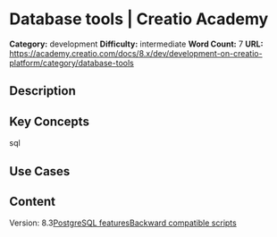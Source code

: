 # Database tools | Creatio Academy

**Category:** development **Difficulty:** intermediate **Word Count:** 7
**URL:**
https://academy.creatio.com/docs/8.x/dev/development-on-creatio-platform/category/database-tools

## Description

## Key Concepts

sql

## Use Cases

## Content

Version:
8.3[PostgreSQL features](/docs/8.x/dev/development-on-creatio-platform/category/postgresql-features)[Backward compatible scripts](/docs/8.x/dev/development-on-creatio-platform/development-tools/database-tools/backward-compatible-sql-scripts)
